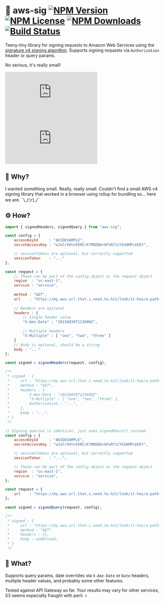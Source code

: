 # 🔏 aws-sig [![NPM Version](https://img.shields.io/npm/v/aws-sig.svg)](https://www.npmjs.com/package/aws-sig) [![NPM License](https://img.shields.io/npm/l/aws-sig.svg)](https://www.npmjs.com/package/aws-sig) [![NPM Downloads](https://img.shields.io/npm/dm/aws-sig.svg)](https://www.npmjs.com/package/aws-sig) [![Build Status](https://img.shields.io/endpoint.svg?url=https%3A%2F%2Factions-badge.atrox.dev%2Ftivac%2Faws-sig%2Fbadge%3Fref%3Dmain&style=flat)](https://actions-badge.atrox.dev/tivac/aws-sig/goto?ref=main)

Teeny-tiny library for signing requests to Amazon Web Services using the [signature v4 signing algorithm](https://docs.aws.amazon.com/general/latest/gr/signature-version-4.html). Supports signing requests via `Authorization` header or query params.

No serious, it's really small!

![Bundle Size](http://img.badgesize.io/tivac/aws-sig/main/dist/aws-sig.umd.js?color=blue) ![Gzipped Bundle Size](http://img.badgesize.io/tivac/aws-sig/main/dist/aws-sig.umd.js?compression=gzip&color=blue&max=5000&softmax=4000)

## 🙋 Why?

I wanted something small. Really, really small. Couldn't find a small AWS v4 signing library that worked in a browser using rollup for bundling so... here we are. ¯\\_(ツ)\_/¯

## ⚙️ How?

```js
import { signedHeaders, signedQuery } from "aws-sig";

const config = {
    accessKeyId     : "AKIDEXAMPLE",
    secretAccessKey : "wJalrXUtnFEMI/K7MDENG+bPxRfiCYEXAMPLEKEY",

    // sessionTokens are optional, but correctly supported
    sessionToken    : "..."
};

const request = {
    // These can be part of the config object or the request object
    region  : "us-east-1",
    service : "service",
    
    method : "GET",
    url    : "https://my.aws.url.that.i.need.to.hit/look/it-has/a-path-in-it-as-well",
    
    // Headers are optional
    headers : {
        // Single header value
        "X-Amz-Date" : "20150830T123600Z",
        
        // Multiple headers
        "X-Multiple" : [ "one", "two", "three" ]
    }
    // Body is optional, should be a string
    body : "..."
};

const signed = signedHeaders(request, config);

/**
 * signed : {
 *     url : "https://my.aws.url.that.i.need.to.hit/look/it-has/a-path-in-it-as-well"
 *     method : "GET",
 *     headers : {
 *         X-Amz-Date : "20150830T123600Z",
 *         "X-Multiple" : [ "one", "two", "three" ],
 *         Authorization : "...",
 *     },
 *     body : "...",
 * }
 */

// Signing queries is identical, just uses signedQuery() instead
const config = {
    accessKeyId     : "AKIDEXAMPLE",
    secretAccessKey : "wJalrXUtnFEMI/K7MDENG+bPxRfiCYEXAMPLEKEY",

    // sessionTokens are optional, but correctly supported
    sessionToken    : "...",

    // These can be part of the config object or the request object
    region  : "us-east-1",
    service : "service",
};

const request = {
    url    : "https://my.aws.url.that.i.need.to.hit/look/it-has/a-path-in-it-as-well",
};

const signed = signedQuery(request, config);

/**
 * signed : {
 *     url : "https://my.aws.url.that.i.need.to.hit/look/it-has/a-path-in-it-as-well?X-Amz-Algorithm=...&X-Amz-Credential=..."
 *     method : "GET",
 *     headers : {},
 *     body : undefined,
 * }
 */
```

## 🛁 What?

Supports query params, date overrides via `X-Amz-Date` or `Date` headers, multiple header values, and probably some other features.

Tested against API Gateway so far. Your results may vary for other services, S3 seems especially fraught with peril. 💀

